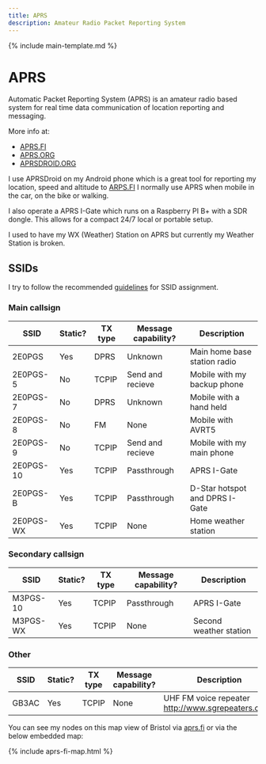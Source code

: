 ```yaml
---
title: APRS
description: Amateur Radio Packet Reporting System
---
```


{% include main-template.md %}

# APRS

Automatic Packet Reporting System (APRS) is an amateur radio based system for real time data communication of location reporting and messaging.

More info a﻿t:

* [APRS.FI](APRS.FI)
* [APRS.ORG](APRS.ORG)
* ﻿﻿﻿﻿﻿﻿﻿﻿﻿[APRSDROID.ORG](APRSDROID.ORG)

I use APRSDroid on my Android phone which is a great tool for reporting my location, speed and altitude to [ARPS.FI](ARPS.FI) I normally use APRS when mobile in the car, on the bike or walking.

I also operate a APRS I-Gate which runs on a Raspberry PI B+ with a SDR dongle. This allows for a compact 24/7 local or portable setup.

I used to have my WX (Weather) Station on APRS but currently my Weather Station is broken.

## SSIDs

I try to follow the recommended [guidelines](http://www.aprs.org/aprs11/SSIDs.txt) for SSID assignment.

### Main callsign

| SSID      | Static? | TX type | Message capability? | Description                    |
|-----------|---------|---------|---------------------|--------------------------------|
| 2E0PGS    | Yes     | DPRS    | Unknown             | Main home base station radio   |
| 2E0PGS-5  | No      | TCPIP   | Send and recieve    | Mobile with my backup phone    |
| 2E0PGS-7  | No      | DPRS    | Unknown             | Mobile with a hand held        |
| 2E0PGS-8  | No      | FM      | None                | Mobile with AVRT5              |
| 2E0PGS-9  | No      | TCPIP   | Send and recieve    | Mobile with my main phone      |
| 2E0PGS-10 | Yes     | TCPIP   | Passthrough         | APRS I-Gate                    |
| 2E0PGS-B  | Yes     | TCPIP   | Passthrough         | D-Star hotspot and DPRS I-Gate |
| 2E0PGS-WX | Yes     | TCPIP   | None                | Home weather station           |

### Secondary callsign

| SSID     | Static? | TX type | Message capability? | Description            |
|----------|---------|---------|---------------------|------------------------|
| M3PGS-10 | Yes     | TCPIP   | Passthrough         | APRS I-Gate            |
| M3PGS-WX | Yes     | TCPIP   | None                | Second weather station |

### Other

| SSID  | Static? | TX type | Message capability? | Description                                        |
|-------|---------|---------|---------------------|----------------------------------------------------|
| GB3AC | Yes     | TCPIP   | None                | UHF FM voice repeater http://www.sgrepeaters.co.uk |

You can see my nodes on this map view of Bristol via [aprs.fi](https://aprs.fi/#!mt=roadmap&z=11&lat=51.4829&lng=-2.6549&timerange=3600) or via the below embedded map:

{% include aprs-fi-map.html %}
